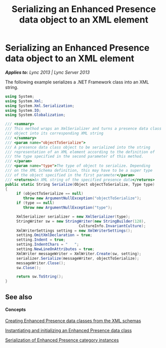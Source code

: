 ﻿---
title: Serializing an Enhanced Presence data object to an XML element
TOCTitle: Serializing an Enhanced Presence data object to an XML element
ms:assetid: 081c36e2-a225-43ca-9c8c-09f54308314f
ms:mtpsurl: https://msdn.microsoft.com/en-us/library/Dn454689(v=office.15)
ms:contentKeyID: 57093337
ms.date: 07/24/2014
mtps_version: v=office.15
dev_langs:
- csharp
---

# Serializing an Enhanced Presence data object to an XML element


_**Applies to:** Lync 2013 | Lync Server 2013_

The following example serializes a .NET Framework class into an XML string.

``` csharp
using System;
using System.Xml;
using System.Xml.Serialization;
using System.IO;
using System.Globalization;

/// <summary>
/// This method wraps an XmlSerializer and turns a presence data class 
/// object into its corresponding XML string
/// </summary>
/// <param name="objectToSerialize">
/// A presence data class object to be serialized into the string
/// representation of an XML element according to the definition of
/// the type specified in the second parameter of this method. 
/// </param>
/// <param name="type">The type of object to serialize. Depending 
/// on the XML Schema definition, this may have to be a super type 
/// of the object specified in the first parameter</param>
/// <returns>An XML string of the specified presence data</returns>
public static String Serialize(Object objectToSerialize, Type type)
{
     if (objectToSerialize == null) 
        throw new ArgumentNullException("objectToSerialize");
     if (type == null) 
        throw new ArgumentNullException("type");

     XmlSerializer serializer = new XmlSerializer(type);
     StringWriter sw = new StringWriter(new StringBuilder(128), 
                                 CultureInfo.InvariantCulture);
     XmlWriterSettings setting = new XmlWriterSettings();
     setting.OmitXmlDeclaration = true;
     setting.Indent = true;
     setting.IndentChars = "   ";
     setting.NewLineOnAttributes = true;
     XmlWriter messageWriter = XmlWriter.Create(sw, setting);
     serializer.Serialize(messageWriter, objectToSerialize);
     messageWriter.Close();
     sw.Close();

     return sw.ToString();
}
```

## See also

#### Concepts

[Creating Enhanced Presence data classes from the XML schemas](creating-enhanced-presence-data-classes-from-the-xml-schemas.md)

[Instantiating and initializing an Enhanced Presence data class](instantiating-and-initializing-an-enhanced-presence-data-class.md)

[Serialization of Enhanced Presence category instances](serialization-of-enhanced-presence-category-instances.md)

